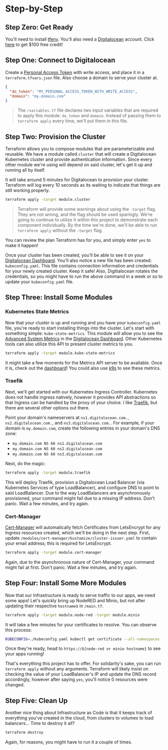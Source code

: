 # Step-by-Step

## Step Zero: Get Ready

You'll need to install [tfenv]. You'll also need a [Digitalocean] account. Click
[here][Digitalocean] to get $100 free credit!

## Step One: Connect to Digitalocean

Create a [Personal Access Token][pat] with write access, and place it in a
`terraform.tfvars.json` file. Also choose a domain to serve your cluster at.

```json
{
  "do_token": "MY_PERSONAL_ACCESS_TOKEN_WITH_WRITE_ACCESS",
  "domain": "my.domain.com"
}
```

> The `/variables.tf` file declares two input variables that are required to
> apply this module: `do_token` and `domain`. Instead of passing them to
> `terraform apply` every time, we'll put them in this file.

## Step Two: Provision the Cluster

Terraform allows you to compose modules that are parameterizable and reusable.
We have a module called `cluster` that will create a Digitalocean Kubernetes
cluster and provide authentication information. Since every other module we're
using will depend on said cluster, let's get it up and running all by itself.

It will take around 5 minutes for Digitalocean to provision your cluster.
Terraform will log every 10 seconds as its waiting to indicate that things are
still working properly.

```bash
terraform apply -target module.cluster
```

> Terraform will provide some warnings about using the `-target` flag. They are
> not wrong, and the flag should be used sparingly. We're going to continue to
> utilize it within this project to demonstrate each component individually. By
> the time we're done, we'll be able to run `terraform apply` without the
> `-target` flag.

You can review the plan Terraform has for you, and simply enter `yes` to make it
happen!

Once your cluster has been created, you'll be able to see it on your
[Digitalocean Dashboard][clusters]. You'll also notice a new file has been
created: `kubeconfig.yaml`. This file contains connection information and
credentials for your newly created cluster. Keep it safe! Also, Digitialocean
rotates the credentials, so you might have to run the above command in a week
or so to update your `kubeconfig.yaml` file.

## Step Three: Install Some Modules

### Kubernetes State Metrics

Now that your cluster is up and running and you have your `kubeconfig.yaml` file,
you're ready to start installing things into the cluster. Let's start with
something simple: `kube-state-metrics`. This module will allow you to see the
[Advanced System Metrics][asm] in the [Digitalocean Dashboard][clusters]. Other
Kubernetes tools can also utilize this API to present cluster metrics to you.

```bash
terraform apply -target module.kube-state-metrics
```

It might take a few moments for the Metrics API server to be available. Once it
is, check out the [dashboard][clusters]! You could also use [k9s] to see these
metrics.

### Traefik

Next, we'll get started with our Kubernetes Ingress Controller. Kubernetes does
not handle ingress natively, however it provides API abstractions so that
Ingress can be handled by the proxy of your choice. I like [Traefik], but there
are several other options out there.

Point your domain's nameservers at `ns1.digitalocean.com.`,
`ns2.digitalocean.com.`, and `ns3.digitalocean.com.`. For example, if your
domain is `my.domain.com`, create the following entries in your domain's DNS
zone:

- `my.domain.com NS 60 ns1.digitalocean.com`
- `my.domain.com NS 60 ns2.digitalocean.com`
- `my.domain.com NS 60 ns3.digitalocean.com`

Next, do the magic:

```bash
terraform apply -target module.traefik
```

This will deploy Traefik, provision a Digitalocean Load Balancer (via Kubernetes
Services of type LoadBalancer), and configure DNS to point to said LoadBalancer.
Due to the way LoadBalancers are asynchronously provisioned, your command might
fail due to a missing IP address. Don't panic. Wait a few minutes, and try again.

### Cert-Manager

[Cert-Manager][cm] will automatically fetch Certificates from LetsEncrypt for
any Ingress resources created, which we'll be doing in the next step. First,
update `/modules/cert-manager/kustomize/cluster-issuer.yaml` to contain your
email address; this is required for LetsEncrypt.

```bash
terraform apply -target module.cert-manager
```

Again, due to the asynchronous nature of Cert-Manager, your command might fail
at first. Don't panic. Wait a few minutes, and try again.

## Step Four: Install Some More Modules

Now that our Infrastructure is ready to serve traffic to our apps, we need some
apps! Let's quickly bring up NodeRED and Minio, but not after updating their
respective `hostname`s in `/main.tf`.

```bash
terraform apply -target module.node-red -target module.minio
```

It will take a few minutes for your certificates to resolve. You can observe
this process:

```bash
KUBECONFIG=./kubeconfig.yaml kubectl get certificate --all-namespaces --watch
```

Once they're ready, head to `https://${node-red or minio hostname}` to see your
apps running!

That's everything this project has to offer. For solidarity's sake,  you can run
`terraform apply` without any arguments. Terraform will likely insist on
checking the value of your LoadBalancer's IP and update the DNS record
accordingly, however after saying `yes`, you'll notice 0 resources were changed.

## Step Five: Clean Up

Another nice thing about Infrastructure as Code is that it keeps track of
everything you've created in the cloud, from clusters to volumes to load
balancers... Time to destroy it all?

```bash
terraform destroy
```

Again, for reasons, you might have to run it a couple of times.

[tfenv]: https://github.com/tfutils/tfenv
[Terraform]: https://www.terraform.io/downloads.html
[ktp]: https://github.com/kbst/terraform-provider-kustomize
[Digitalocean]: https://m.do.co/c/6f278dc1a57d
[pat]: https://cloud.digitalocean.com/account/api/tokens
[clusters]: https://cloud.digitalocean.com/kubernetes/clusters
[asm]: https://www.digitalocean.com/docs/kubernetes/how-to/monitor-advanced/
[k9s]: https://k9scli.io/
[Traefik]: https://traefik.io
[cm]: https://cert-manager.io